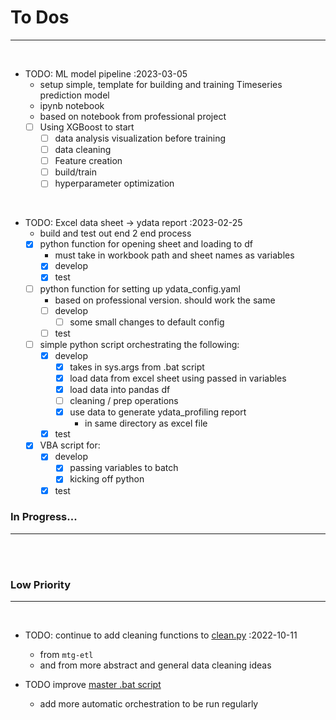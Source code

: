 # **To Dos**

---

<br>

- TODO: ML model pipeline :2023-03-05
    - setup simple, template for building and training Timeseries prediction model
    - ipynb notebook
    - based on notebook from professional project
    - [ ] Using XGBoost to start
        - [ ] data analysis visualization before training
        - [ ] data cleaning
        - [ ] Feature creation
        - [ ] build/train
        - [ ] hyperparameter optimization

<br>

- TODO: Excel data sheet -> ydata report :2023-02-25
    - build and test out end 2 end process
    - [x] python function for opening sheet and loading to df
        - must take in workbook path and sheet names as variables
        - [x] develop
        - [x] test
    - [ ] python function for setting up ydata_config.yaml
        - based on professional version. should work the same
        - [ ] develop
            - [ ] some small changes to default config
        - [ ] test
    - [ ] simple python script orchestrating the following:
        - [x] develop
            - [x] takes in sys.args from .bat script
            - [x] load data from excel sheet using passed in variables
            - [x] load data into pandas df
            - [ ] cleaning / prep operations
            - [x] use data to generate ydata_profiling report
                - in same directory as excel file
        - [x] test
    - [x] VBA script for:
        - [x] develop
            - [x] passing variables to batch
            - [x] kicking off python
        - [x] test

### **In Progress...**

---

<br><br>

### **Low Priority**

---

<br>

- TODO: continue to add cleaning functions to [clean.py](fp_data_toolbox/clean.py) :2022-10-11
    - from `mtg-etl`
    - and from more abstract and general data cleaning ideas

- TODO improve [master .bat script](scripts/batch/_master_script.bat)
    - add more automatic orchestration to be run regularly

<br><br>
